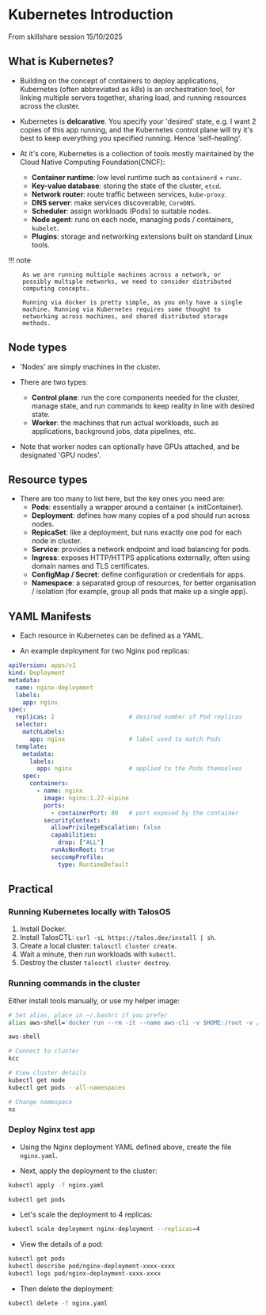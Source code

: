 # Kubernetes Introduction

From skillshare session 15/10/2025

## What is Kubernetes?

- Building on the concept of containers to deploy applications,
  Kubernetes (often abbreviated as *k8s*) is an orchestration tool,
  for linking multiple servers together, sharing load, and running
  resources across the cluster.

- Kubernetes is **delcarative**. You specify your 'desired'
  state, e.g. I want 2 copies of this app running, and
  the Kubernetes control plane will try it's best to keep
  everything you specified running. Hence 'self-healing'.

- At it's core, Kubernetes is a collection of tools mostly maintained
  by the Cloud Native Computing Foundation(CNCF):
  - **Container runtime**: low level runtime such as `containerd` + `runc`.
  - **Key-value database**: storing the state of the cluster, `etcd`.
  - **Network router**: route traffic between services, `kube-proxy`.
  - **DNS server**: make services discoverable, `CoreDNS`.
  - **Scheduler**: assign workloads (Pods) to suitable nodes.
  - **Node agent**: runs on each node, managing pods / containers, `kubelet`.
  - **Plugins**: storage and networking extensions built on standard
    Linux tools.

!!! note

        As we are running multiple machines across a network, or
        possibly multiple networks, we need to consider distributed
        computing concepts.

        Running via docker is pretty simple, as you only have a single
        machine. Running via Kubernetes requires some thought to
        networking across machines, and shared distributed storage
        methods.

## Node types

- 'Nodes' are simply machines in the cluster.

- There are two types:
  - **Control plane**: run the core components needed for the cluster,
    manage state, and run commands to keep reality in line with
    desired state.
  - **Worker**: the machines that run actual workloads, such as
    applications, background jobs, data pipelines, etc.

- Note that worker nodes can optionally have GPUs attached, and be
  designated 'GPU nodes'.

## Resource types

- There are too many to list here, but the key ones you need are:
  - **Pods**: essentially a wrapper around a container (± initContainer).
  - **Deployment**: defines how many copies of a pod should run across nodes.
  - **RepicaSet**: like a deployment, but runs exactly one pod for each
    node in cluster.
  - **Service**: provides a network endpoint and load balancing for pods.
  - **Ingress**: exposes HTTP/HTTPS applications externally, often using
    domain names and TLS certificates.
  - **ConfigMap / Secret**: define configuration or credentials for apps.
  - **Namespace**: a separated group of resources, for better organisation /
    isolation (for example, group all pods that make up a single app).

## YAML Manifests

- Each resource in Kubernetes can be defined as a YAML.

- An example deployment for two Nginx pod replicas:

```yaml
apiVersion: apps/v1
kind: Deployment
metadata:
  name: nginx-deployment
  labels:
    app: nginx
spec:
  replicas: 2                     # desired number of Pod replicas
  selector:
    matchLabels:
      app: nginx                  # label used to match Pods
  template:
    metadata:
      labels:
        app: nginx                # applied to the Pods themselves
    spec:
      containers:
        - name: nginx
          image: nginx:1.27-alpine
          ports:
            - containerPort: 80   # port exposed by the container
          securityContext:
            allowPrivilegeEscalation: false
            capabilities:
              drop: ["ALL"]
            runAsNonRoot: true
            seccompProfile:
              type: RuntimeDefault
```

## Practical

### Running Kubernetes locally with TalosOS

1. Install Docker.
2. Install TalosCTL: `curl -sL https://talos.dev/install | sh`.
3. Create a local cluster: `talosctl cluster create`.
4. Wait a minute, then run workloads with `kubectl`.
5. Destroy the cluster `talosctl cluster destroy`.

### Running commands in the cluster

Either install tools manually, or use my helper image:

```bash
# Set alias, place in ~/.bashrc if you prefer
alias aws-shell='docker run --rm -it --name aws-cli -v $HOME:/root -v /var/run/docker.sock:/var/run/docker.sock --workdir /root --network host ghcr.io/spwoodcock/awscli-kubectl:latest'

aws-shell

# Connect to cluster
kcc

# View cluster details
kubectl get node
kubectl get pods --all-namespaces

# Change namespace
ns
```

### Deploy Nginx test app

- Using the Nginx deployment YAML defined above, create the file
  `nginx.yaml`.

- Next, apply the deployment to the cluster:

```bash
kubectl apply -f nginx.yaml

kubectl get pods
```

- Let's scale the deployment to 4 replicas:

```bash
kubectl scale deployment nginx-deployment --replicas=4
```

- View the details of a pod:

```bash
kubectl get pods
kubectl describe pod/nginx-deployment-xxxx-xxxx
kubectl logs pod/nginx-deployment-xxxx-xxxx
```

- Then delete the deployment:

```bash
kubectl delete -f nginx.yaml
```
